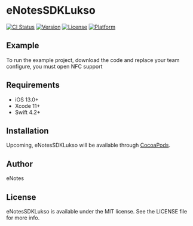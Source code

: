 # eNotesSDKLukso

[![CI Status](https://img.shields.io/travis/Smiacter/eNotesSDKLukso.svg?style=flat)](https://travis-ci.org/Smiacter/eNotesSDKLukso)
[![Version](https://img.shields.io/cocoapods/v/eNotesSDKLukso.svg?style=flat)](https://cocoapods.org/pods/eNotesSDKLukso)
[![License](https://img.shields.io/cocoapods/l/eNotesSDKLukso.svg?style=flat)](https://cocoapods.org/pods/eNotesSDKLukso)
[![Platform](https://img.shields.io/cocoapods/p/eNotesSDKLukso.svg?style=flat)](https://cocoapods.org/pods/eNotesSDKLukso)

## Example

To run the example project, download the code and replace your team configure, you must open NFC support

## Requirements

- iOS 13.0+
- Xcode 11+
- Swift 4.2+

## Installation

Upcoming, eNotesSDKLukso will be available through [CocoaPods](https://cocoapods.org).

## Author

eNotes

## License

eNotesSDKLukso is available under the MIT license. See the LICENSE file for more info.
